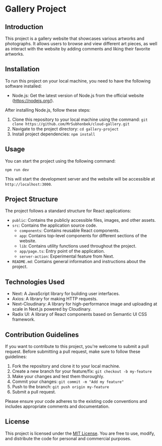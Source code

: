 # Gallery Project

## Introduction
This project is a gallery website that showcases various artworks and photographs. It allows users to browse and view different art pieces, as well as interact with the website by adding comments and liking their favorite artworks.

## Installation
To run this project on your local machine, you need to have the following software installed:

- Node.js: Get the latest version of Node.js from the official website (https://nodejs.org/).

After installing Node.js, follow these steps:

1. Clone this repository to your local machine using the command: `git clone https://github.com/MrSubhonbek/cloud-gallery.git`
2. Navigate to the project directory: `cd gallery-project`
3. Install project dependencies: `npm install`

## Usage
You can start the project using the following command:

```
npm run dev
```

This will start the development server and the website will be accessible at `http://localhost:3000`.

## Project Structure
The project follows a standard structure for React applications:

- `public`: Contains the publicly accessible files, images, and other assets.
- `src`: Contains the application source code.
  - `components`: Contains reusable React components.
  - `app`: Contains top-level components for different sections of the website.
  - `lib`: Contains utility functions used throughout the project.
  - `app/page.ts`: Entry point of the application.
  - `server-action`: Experimental feature from Next.
- `README.md`: Contains general information and instructions about the project.

## Technologies Used
- Next: A JavaScript library for building user interfaces.
- Axios: A library for making HTTP requests.
- Next-Cloudinary: A library for high-performance image and uploading at scale in Next.js powered by Cloudinary.
- Radix UI: A library of React components based on Semantic UI CSS framework.

## Contribution Guidelines
If you want to contribute to this project, you're welcome to submit a pull request. Before submitting a pull request, make sure to follow these guidelines:

1. Fork the repository and clone it to your local machine.
2. Create a new branch for your feature/fix: `git checkout -b my-feature`
3. Make your changes and test them thoroughly.
4. Commit your changes: `git commit -m "Add my feature"`
5. Push to the branch: `git push origin my-feature`
6. Submit a pull request.

Please ensure your code adheres to the existing code conventions and includes appropriate comments and documentation.

## License
This project is licensed under the [MIT License](https://opensource.org/licenses/MIT). You are free to use, modify, and distribute the code for personal and commercial purposes.
